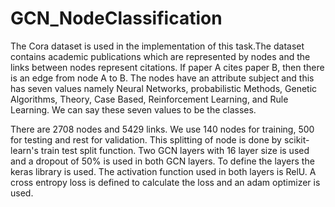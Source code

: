 # GCN_NodeClassification

The Cora dataset is used in the implementation of this task.The dataset contains academic publications which are represented by nodes and the links between nodes represent
citations. If paper A cites paper B, then there is an edge from node A to B. The nodes have an attribute subject and this has seven values namely Neural Networks, probabilistic Methods, Genetic Algorithms, Theory, Case Based, Reinforcement Learning, and Rule Learning. We can say these seven values to be the classes.

There are 2708 nodes and 5429 links. We use 140 nodes for training, 500 for testing and rest for validation. This splitting of node is done by scikit-learn's train test split function. Two GCN layers with 16 layer size is used and a dropout of 50% is used in both GCN layers. To define the layers the keras library is used. The activation
function used in both layers is RelU. A cross entropy loss is defined to calculate the loss and an adam optimizer is used.

